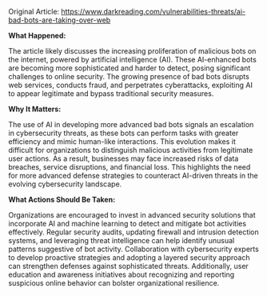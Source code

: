 Original Article: https://www.darkreading.com/vulnerabilities-threats/ai-bad-bots-are-taking-over-web

**What Happened:**

The article likely discusses the increasing proliferation of malicious bots on the internet, powered by artificial intelligence (AI). These AI-enhanced bots are becoming more sophisticated and harder to detect, posing significant challenges to online security. The growing presence of bad bots disrupts web services, conducts fraud, and perpetrates cyberattacks, exploiting AI to appear legitimate and bypass traditional security measures.

**Why It Matters:**

The use of AI in developing more advanced bad bots signals an escalation in cybersecurity threats, as these bots can perform tasks with greater efficiency and mimic human-like interactions. This evolution makes it difficult for organizations to distinguish malicious activities from legitimate user actions. As a result, businesses may face increased risks of data breaches, service disruptions, and financial loss. This highlights the need for more advanced defense strategies to counteract AI-driven threats in the evolving cybersecurity landscape.

**What Actions Should Be Taken:**

Organizations are encouraged to invest in advanced security solutions that incorporate AI and machine learning to detect and mitigate bot activities effectively. Regular security audits, updating firewall and intrusion detection systems, and leveraging threat intelligence can help identify unusual patterns suggestive of bot activity. Collaboration with cybersecurity experts to develop proactive strategies and adopting a layered security approach can strengthen defenses against sophisticated threats. Additionally, user education and awareness initiatives about recognizing and reporting suspicious online behavior can bolster organizational resilience.